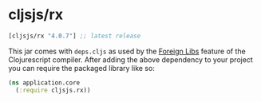 # cljsjs/rx

[](dependency)
```clojure
[cljsjs/rx "4.0.7"] ;; latest release
```
[](/dependency)

This jar comes with `deps.cljs` as used by the [Foreign Libs][flibs] feature
of the Clojurescript compiler. After adding the above dependency to your project
you can require the packaged library like so:

```clojure
(ns application.core
  (:require cljsjs.rx))
```

[flibs]: https://github.com/clojure/clojurescript/wiki/Packaging-Foreign-Dependencies
